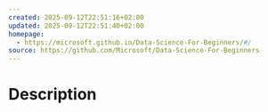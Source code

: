 ```yaml
---
created: 2025-09-12T22:51:16+02:00
updated: 2025-09-12T22:51:40+02:00
homepage:
  - https://microsoft.github.io/Data-Science-For-Beginners/#/
source: https://github.com/Microsoft/Data-Science-For-Beginners
---
```

# Description